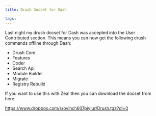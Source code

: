 ```yaml
---
title: Drush Docset for Dash

tags:
---
```

Last night my drush docset for Dash was accepted into the User Contributed section. This means you can now get the following drush commands offline through Dash:

* Drush Core
* Features
* Coder
* Search Api
* Module Builder
* Migrate
* Registry Rebuild

If you want to use this with Zeal then you can download the docset from here:

https://www.dropbox.com/s/ovihch607piylur/Drush.tgz?dl=0

